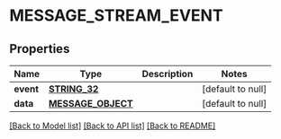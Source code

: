 # MESSAGE_STREAM_EVENT

## Properties
Name | Type | Description | Notes
------------ | ------------- | ------------- | -------------
**event** | [**STRING_32**](STRING_32.md) |  | [default to null]
**data** | [**MESSAGE_OBJECT**](MessageObject.md) |  | [default to null]

[[Back to Model list]](../README.md#documentation-for-models) [[Back to API list]](../README.md#documentation-for-api-endpoints) [[Back to README]](../README.md)


